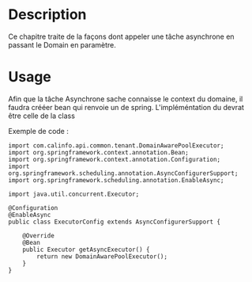 # Description

 Ce chapitre traite de la façons dont appeler une tâche asynchrone en passant le Domain en paramètre.

# Usage

 Afin que la tâche Asynchrone sache connaisse le context du domaine, il faudra crééer bean qui renvoie un <Executor> de spring.
 L'impléméntation du <Executor> devrat être celle de la class <DomainAwarePoolExecutor>

 Exemple de code :

```
import com.calinfo.api.common.tenant.DomainAwarePoolExecutor;
import org.springframework.context.annotation.Bean;
import org.springframework.context.annotation.Configuration;
import org.springframework.scheduling.annotation.AsyncConfigurerSupport;
import org.springframework.scheduling.annotation.EnableAsync;

import java.util.concurrent.Executor;

@Configuration
@EnableAsync
public class ExecutorConfig extends AsyncConfigurerSupport {

    @Override
    @Bean
    public Executor getAsyncExecutor() {
        return new DomainAwarePoolExecutor();
    }
}
```
